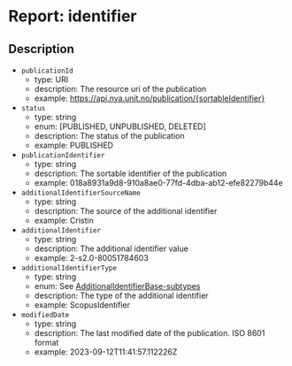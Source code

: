 # Report: identifier

## Description

- `publicationId`
  - type: URI
  - description: The resource uri of the publication
  - example: <https://api.nva.unit.no/publication/{sortableIdentifier}>
- `status`
  - type: string
  - enum: [PUBLISHED, UNPUBLISHED, DELETED]
  - description: The status of the publication
  - example: PUBLISHED
- `publicationIdentifier`
  - type: string
  - description: The sortable identifier of the publication
  - example: 018a8931a9d8-910a8ae0-77fd-4dba-ab12-efe82279b44e
- `additionalIdentifierSourceName`
  - type: string
  - description: The source of the additional identifier
  - example: Cristin
- `additionalIdentifier`
  - type: string
  - description: The additional identifier value
  - example: 2-s2.0-80051784603
- `additionalIdentifierType`
  - type: string
  - enum:
    See [AdditionalIdentifierBase-subtypes](https://github.com/BIBSYSDEV/nva-publication-api/blob/main/publication-model/src/main/java/no/unit/nva/model/additionalidentifiers/AdditionalIdentifierBase.java)
  - description: The type of the additional identifier
  - example: ScopusIdentifier
- `modifiedDate`
  - type: string
  - description: The last modified date of the publication. ISO 8601 format
  - example: 2023-09-12T11:41:57.112226Z
